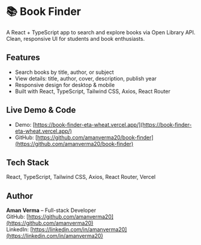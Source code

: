 # 📚 Book Finder

A React + TypeScript app to search and explore books via Open Library API. Clean, responsive UI for students and book enthusiasts.

## Features
- Search books by title, author, or subject
- View details: title, author, cover, description, publish year
- Responsive design for desktop & mobile
- Built with React, TypeScript, Tailwind CSS, Axios, React Router

## Live Demo & Code
- Demo: [https://book-finder-eta-wheat.vercel.app/](https://book-finder-eta-wheat.vercel.app/)
- GitHub: [https://github.com/amanverma20/book-finder](https://github.com/amanverma20/book-finder)

## Tech Stack
React, TypeScript, Tailwind CSS, Axios, React Router, Vercel

## Author
**Aman Verma** – Full-stack Developer  
GitHub: [https://github.com/amanverma20](https://github.com/amanverma20)  
LinkedIn: [https://linkedin.com/in/amanverma20](https://linkedin.com/in/amanverma20)
